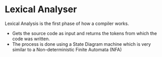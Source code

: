 # Lexical Analyser

Lexical Analysis is the first phase of how a compiler works.
- Gets the source code as input and returns the tokens from which the code was written.
- The process is done using a State Diagram machine which is very similar to a Non-deterministic Finite Automata (NFA) 

